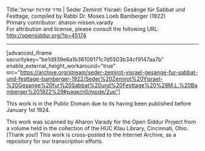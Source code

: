 <html>
<head></head>
<body>
Title: סדר זמירות ישראל | Seder Zemirot Yisrael: Gesänge für Sabbat und Festtage, compiled by Rabbi Dr. Moses Loeb Bamberger (1922)<br />
Primary contributor: aharon-nissen.varady<br />
For attribution and license, please consult the following URL: <a href="http://opensiddur.org/?p=45174">http://opensiddur.org/?p=45174</a>
<p />
<hr />

[advanced_iframe securitykey="be1d939e6a1b36109171c7d5503b34cf9147aa7b" enable_external_height_workaround="true" src="https://archive.org/stream/seder-zemirot-yisrael-gesange-fur-sabbat-und-festtage-bamberger-1922/Seder%20Zemirot%20Yisrael-%20Gesange%20fur%20Sabbat%20und%20Festtage%20%28M.L.%20Bamberger%201922%29#page/n0/mode/2up"]

This work is in the Public Domain due to its having been published before January 1st 1924.

This work was scanned by Aharon Varady for the Open Siddur Project from a volume held in the collection of the HUC Klau Library, Cincinnati, Ohio. (Thank you!) This work is cross-posted to the Internet Archive, as a repository for our transcription efforts.

&nbsp;
</body>
</html>